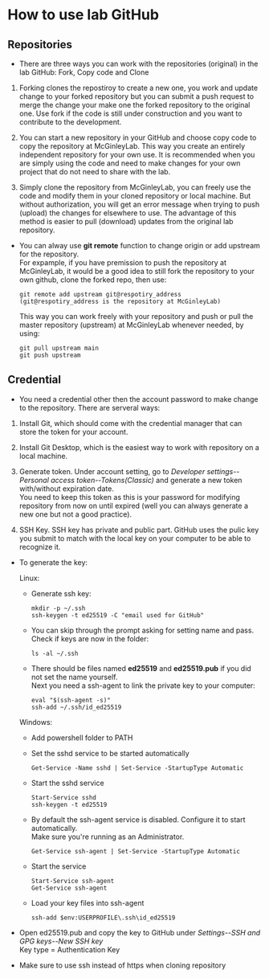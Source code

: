# How to use lab GitHub
## Repositories
- There are three ways you can work with the repositories (original) in the lab GitHub:
Fork, Copy code and Clone

1. Forking clones the repostiroy to create a new one, you work and update change to your forked repository but you can submit a push request to merge the change your make one the forked repository to the original one.
Use fork if the code is still under construction and you want to contribute to the development.

3. You can start a new repository in your GitHub and choose copy code to copy the repository at McGinleyLab.
This way you create an entirely independent repository for your own use.
It is recommended when you are simply using the code and need to make changes for your own project that do not need to share with the lab.

4. Simply clone the repository from McGinleyLab, you can freely use the code and modify them in your cloned repository or local machine.
But without authorization, you will get an error message when trying to push (upload) the changes for elsewhere to use.
The advantage of this method is easier to pull (download) updates from the original lab repository.

- You can alway use **git remote** function to change origin or add upstream for the repository.\
For expample, if you have premission to push the repository at McGinleyLab, it would be a good idea to still fork the repository to your own github,
clone the forked repo, then use:
	```
 	git remote add upstream git@respotiry_address (git@respotiry_address is the repository at McGinleyLab)
 	```
	This way you can work freely with your repository and push or pull the master repository (upstream) at McGinleyLab whenever needed, by using:
	```
 	git pull upstream main
 	git push upstream
 	```

## Credential
- You need a credential other then the account password to make change to the repository. There are serveral ways:
1. Install Git, which should come with the credential manager that can store the token for your account.

2. Install Git Desktop, which is the easiest way to work with repository on a local machine.

3. Generate token.
Under account setting, go to *Developer settings--Personal access token--Tokens(Classic)* and generate a new token with/without expiration date.\
You need to keep this token as this is your password for modifying repository from now on until expired (well you can always generate a new one but not a good practice).

4. SSH Key.
SSH key has private and public part. GitHub uses the pulic key you submit to match with the local key on your computer to be able to recognize it.
- To generate the key:

	Linux:
	- Generate ssh key:
		``` 
	 	mkdir -p ~/.ssh
		ssh-keygen -t ed25519 -C "email used for GitHub"
		```
	
	- You can skip through the prompt asking for setting name and pass. Check if keys are now in the folder:
	 	```
	 	ls -al ~/.ssh
	  	```
	
	- There should be files named **ed25519** and **ed25519.pub** if you did not set the name yourself.\
	Next you need a ssh-agent to link the private key to your computer:
	 	```
	  	eval "$(ssh-agent -s)"
	  	ssh-add ~/.ssh/id_ed25519
	   	```

	Windows:
	- Add powershell folder to PATH
	
	- Set the sshd service to be started automatically
		```
		Get-Service -Name sshd | Set-Service -StartupType Automatic
		```
	
	- Start the sshd service
		```
		Start-Service sshd
		ssh-keygen -t ed25519
		```
	
	- By default the ssh-agent service is disabled. Configure it to start automatically.\
	Make sure you're running as an Administrator.
		```
		Get-Service ssh-agent | Set-Service -StartupType Automatic
		```
	
	- Start the service
		```
		Start-Service ssh-agent
		Get-Service ssh-agent
		```
	
	- Load your key files into ssh-agent
		```
		ssh-add $env:USERPROFILE\.ssh\id_ed25519
		```

- Open ed25519.pub and copy the key to GitHub under *Settings--SSH and GPG keys--New SSH key*\
Key type = Authentication Key

- Make sure to use ssh instead of https when cloning repository 
